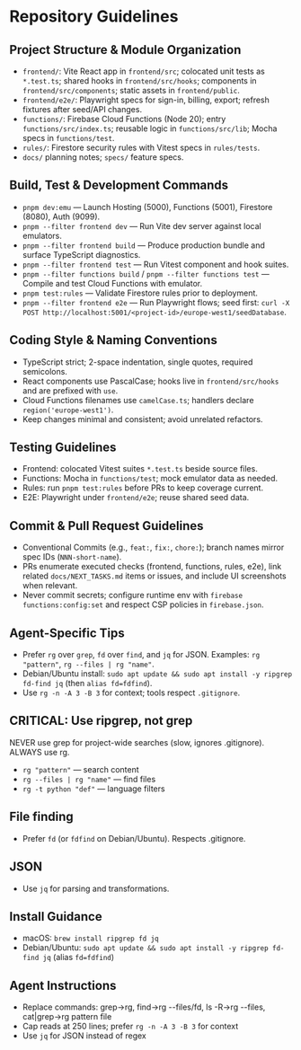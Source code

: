 # Repository Guidelines

## Project Structure & Module Organization

- `frontend/`: Vite React app in `frontend/src`; colocated unit tests as `*.test.ts`; shared hooks in `frontend/src/hooks`; components in `frontend/src/components`; static assets in `frontend/public`.
- `frontend/e2e/`: Playwright specs for sign-in, billing, export; refresh fixtures after seed/API changes.
- `functions/`: Firebase Cloud Functions (Node 20); entry `functions/src/index.ts`; reusable logic in `functions/src/lib`; Mocha specs in `functions/test`.
- `rules/`: Firestore security rules with Vitest specs in `rules/tests`.
- `docs/` planning notes; `specs/` feature specs.

## Build, Test & Development Commands

- `pnpm dev:emu` — Launch Hosting (5000), Functions (5001), Firestore (8080), Auth (9099).
- `pnpm --filter frontend dev` — Run Vite dev server against local emulators.
- `pnpm --filter frontend build` — Produce production bundle and surface TypeScript diagnostics.
- `pnpm --filter frontend test` — Run Vitest component and hook suites.
- `pnpm --filter functions build` / `pnpm --filter functions test` — Compile and test Cloud Functions with emulator.
- `pnpm test:rules` — Validate Firestore rules prior to deployment.
- `pnpm --filter frontend e2e` — Run Playwright flows; seed first: `curl -X POST http://localhost:5001/<project-id>/europe-west1/seedDatabase`.

## Coding Style & Naming Conventions

- TypeScript strict; 2-space indentation, single quotes, required semicolons.
- React components use PascalCase; hooks live in `frontend/src/hooks` and are prefixed with `use`.
- Cloud Functions filenames use `camelCase.ts`; handlers declare `region('europe-west1')`.
- Keep changes minimal and consistent; avoid unrelated refactors.

## Testing Guidelines

- Frontend: colocated Vitest suites `*.test.ts` beside source files.
- Functions: Mocha in `functions/test`; mock emulator data as needed.
- Rules: run `pnpm test:rules` before PRs to keep coverage current.
- E2E: Playwright under `frontend/e2e`; reuse shared seed data.

## Commit & Pull Request Guidelines

- Conventional Commits (e.g., `feat:`, `fix:`, `chore:`); branch names mirror spec IDs (`NNN-short-name`).
- PRs enumerate executed checks (frontend, functions, rules, e2e), link related `docs/NEXT_TASKS.md` items or issues, and include UI screenshots when relevant.
- Never commit secrets; configure runtime env with `firebase functions:config:set` and respect CSP policies in `firebase.json`.

## Agent-Specific Tips

- Prefer `rg` over `grep`, `fd` over `find`, and `jq` for JSON. Examples: `rg "pattern"`, `rg --files | rg "name"`.
- Debian/Ubuntu install: `sudo apt update && sudo apt install -y ripgrep fd-find jq` (then `alias fd=fdfind`).
- Use `rg -n -A 3 -B 3` for context; tools respect `.gitignore`.

<!-- FAST-TOOLS PROMPT v1 | codex-mastery | watermark:do-not-alter -->

## CRITICAL: Use ripgrep, not grep

NEVER use grep for project-wide searches (slow, ignores .gitignore). ALWAYS use rg.

- `rg "pattern"` — search content
- `rg --files | rg "name"` — find files
- `rg -t python "def"` — language filters

## File finding

- Prefer `fd` (or `fdfind` on Debian/Ubuntu). Respects .gitignore.

## JSON

- Use `jq` for parsing and transformations.

## Install Guidance

- macOS: `brew install ripgrep fd jq`
- Debian/Ubuntu: `sudo apt update && sudo apt install -y ripgrep fd-find jq` (alias `fd=fdfind`)

## Agent Instructions

- Replace commands: grep→rg, find→rg --files/fd, ls -R→rg --files, cat|grep→rg pattern file
- Cap reads at 250 lines; prefer `rg -n -A 3 -B 3` for context
- Use `jq` for JSON instead of regex

<!-- END FAST-TOOLS PROMPT v1 | codex-mastery -->

